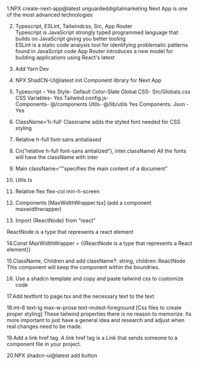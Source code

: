 1.NPX create-next-app@latest unguardeddigitalmarketing 
Next App is one of the most advanced technologies  
 
2. Typescript, ESLint, Tailwindcss, Src, App Router  
Typescript is JavaScript strongly typed programmed language that builds on JavaScript giving you better tooling  
ESLint is a static code analysis tool for identifying problematic patterns found in JavaScript code 
App Router introduces a new model for building applications using React's latest 
 
3. Add Yarn Dev 
 
4. NPX ShadCN-UI@latest init 
Component library for Next App  
 
5. Typescript – Yes 
     Style- Default 
     Color-Slate 
     Global CSS- Src/Globals.css 
     CSS Variables- Yes 
     Tailwind.config.js-  
     Components- @/components 
     Utils- @/lib/utils 
     Yes 
     Components. Json - Yes 
 
6. ClassName=’h-full’ 
Classname adds the styled font needed for CSS styling 
 
7. Relative h-full font-sans antialiased 


8. Cn(“relative h-full font-sans antialized”), inter.className) 
All the fonts will have the className with inter 
 
9. Main className=’’"specifies the main content of a document” 


10. Utils.ts 


11. Relative flex flex-col min-h-screen 


12. Components [MaxWidthWrapper.tsx] (add a component maxwidthwrapper) 


13. Import {ReactNode} from “react” 


ReactNode is a type that represents a react element
 
14.Const MaxWidthWrapper = {{ReactNode is a type that represents a React element}} 


15.ClassName, Children and add className?: string, children: ReactNode 
This component will keep the component within the boundries.  


16. Use a shadcn template and copy and paste tailwind css to customize code 


17.Add textfont to page.tsx and the necessary text to the text 


18.mt-6 text-lg max-w-prose text-muted-foreground [Css files to create proper styling] 
These tailwind properties there is no reason to memorize. Its more important to just have a general idea and research and adjust when real changes need to be made. 


19.Add a link href tag. A link href tag is a Link that sends someone to a component file in your project. 


20.NPX shadcn-ui@latest add button 
 
